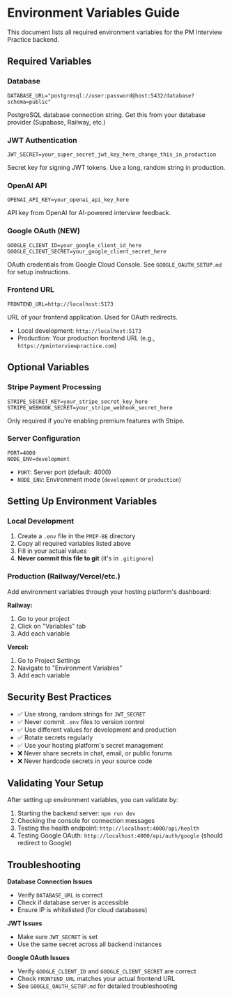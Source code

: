# Environment Variables Guide

This document lists all required environment variables for the PM Interview Practice backend.

## Required Variables

### Database

```env
DATABASE_URL="postgresql://user:password@host:5432/database?schema=public"
```

PostgreSQL database connection string. Get this from your database provider (Supabase, Railway, etc.)

### JWT Authentication

```env
JWT_SECRET=your_super_secret_jwt_key_here_change_this_in_production
```

Secret key for signing JWT tokens. Use a long, random string in production.

### OpenAI API

```env
OPENAI_API_KEY=your_openai_api_key_here
```

API key from OpenAI for AI-powered interview feedback.

### Google OAuth (NEW)

```env
GOOGLE_CLIENT_ID=your_google_client_id_here
GOOGLE_CLIENT_SECRET=your_google_client_secret_here
```

OAuth credentials from Google Cloud Console. See `GOOGLE_OAUTH_SETUP.md` for setup instructions.

### Frontend URL

```env
FRONTEND_URL=http://localhost:5173
```

URL of your frontend application. Used for OAuth redirects.

- Local development: `http://localhost:5173`
- Production: Your production frontend URL (e.g., `https://pminterviewpractice.com`)

## Optional Variables

### Stripe Payment Processing

```env
STRIPE_SECRET_KEY=your_stripe_secret_key_here
STRIPE_WEBHOOK_SECRET=your_stripe_webhook_secret_here
```

Only required if you're enabling premium features with Stripe.

### Server Configuration

```env
PORT=4000
NODE_ENV=development
```

- `PORT`: Server port (default: 4000)
- `NODE_ENV`: Environment mode (`development` or `production`)

## Setting Up Environment Variables

### Local Development

1. Create a `.env` file in the `PMIP-BE` directory
2. Copy all required variables listed above
3. Fill in your actual values
4. **Never commit this file to git** (it's in `.gitignore`)

### Production (Railway/Vercel/etc.)

Add environment variables through your hosting platform's dashboard:

**Railway:**

1. Go to your project
2. Click on "Variables" tab
3. Add each variable

**Vercel:**

1. Go to Project Settings
2. Navigate to "Environment Variables"
3. Add each variable

## Security Best Practices

- ✅ Use strong, random strings for `JWT_SECRET`
- ✅ Never commit `.env` files to version control
- ✅ Use different values for development and production
- ✅ Rotate secrets regularly
- ✅ Use your hosting platform's secret management
- ❌ Never share secrets in chat, email, or public forums
- ❌ Never hardcode secrets in your source code

## Validating Your Setup

After setting up environment variables, you can validate by:

1. Starting the backend server: `npm run dev`
2. Checking the console for connection messages
3. Testing the health endpoint: `http://localhost:4000/api/health`
4. Testing Google OAuth: `http://localhost:4000/api/auth/google` (should redirect to Google)

## Troubleshooting

**Database Connection Issues**

- Verify `DATABASE_URL` is correct
- Check if database server is accessible
- Ensure IP is whitelisted (for cloud databases)

**JWT Issues**

- Make sure `JWT_SECRET` is set
- Use the same secret across all backend instances

**Google OAuth Issues**

- Verify `GOOGLE_CLIENT_ID` and `GOOGLE_CLIENT_SECRET` are correct
- Check `FRONTEND_URL` matches your actual frontend URL
- See `GOOGLE_OAUTH_SETUP.md` for detailed troubleshooting

